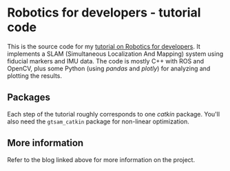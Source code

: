 Robotics for developers - tutorial code
=======================================

This is the source code for my [tutorial on Robotics for developers](http://nicolovaligi.com/pages/tutorial-on-robotics-for-developers.html). It implements a SLAM (Simultaneous Localization And Mapping) system using fiducial markers and IMU data. The code is mostly C++ with ROS and OpenCV, plus some Python (using *pandas* and *plotly*) for analyzing and plotting the results.

Packages
--------

Each step of the tutorial roughly corresponds to one *catkin* package. You'll also need the `gtsam_catkin` package for non-linear optimization.

More information
----------------

Refer to the blog linked above for more information on the project.